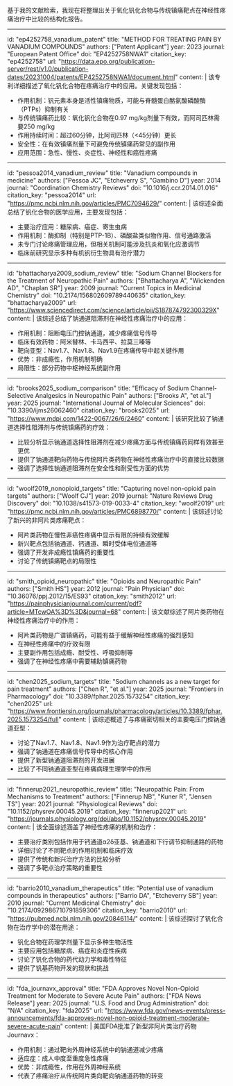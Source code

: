基于我的文献检索，我现在将整理出关于氧化钒化合物与传统镇痛靶点在神经性疼痛治疗中比较的结构化报告。

----
id: "ep4252758_vanadium_patent"
title: "METHOD FOR TREATING PAIN BY VANADIUM COMPOUNDS"
authors: ["Patent Applicant"]
year: 2023
journal: "European Patent Office"
doi: "EP4252758NWA1"
citation_key: "ep4252758"
url: "https://data.epo.org/publication-server/rest/v1.0/publication-dates/20231004/patents/EP4252758NWA1/document.html"
content: |
  该专利详细描述了氧化钒化合物在疼痛治疗中的应用。关键发现包括：
  - 作用机制：钒元素本身是活性镇痛物质，可能与脊髓蛋白酪氨酸磷酸酶（PTPs）抑制有关
  - 与传统镇痛药比较：氧化钒化合物在0.97 mg/kg剂量下有效，而阿司匹林需要250 mg/kg
  - 作用持续时间：超过60分钟，比阿司匹林（<45分钟）更长
  - 安全性：在有效镇痛剂量下可避免传统镇痛药常见的副作用
  - 应用范围：急性、慢性、炎症性、神经性和癌性疼痛

----
id: "pessoa2014_vanadium_review"
title: "Vanadium compounds in medicine"
authors: ["Pessoa JC", "Etcheverry S", "Gambino D"]
year: 2014
journal: "Coordination Chemistry Reviews"
doi: "10.1016/j.ccr.2014.01.016"
citation_key: "pessoa2014"
url: "https://pmc.ncbi.nlm.nih.gov/articles/PMC7094629/"
content: |
  该综述全面总结了钒化合物的医学应用，主要发现包括：
  - 主要治疗应用：糖尿病、癌症、寄生虫病
  - 作用机制：酶抑制（特别是PTP-1B）、磷酸盐类似物作用、信号通路激活
  - 未专门讨论疼痛管理应用，但相关机制可能涉及抗炎和氧化应激调节
  - 临床前研究显示多种有机钒衍生物具有治疗潜力

----
id: "bhattacharya2009_sodium_review"
title: "Sodium Channel Blockers for the Treatment of Neuropathic Pain"
authors: ["Bhattacharya A", "Wickenden AD", "Chaplan SR"]
year: 2009
journal: "Current Topics in Medicinal Chemistry"
doi: "10.2174/156802609789440635"
citation_key: "bhattacharya2009"
url: "https://www.sciencedirect.com/science/article/pii/S187874792300329X"
content: |
  该综述总结了钠通道阻滞剂在神经性疼痛治疗中的应用：
  - 作用机制：阻断电压门控钠通道，减少疼痛信号传导
  - 临床有效药物：阿米替林、卡马西平、拉莫三嗪等
  - 靶向亚型：Nav1.7、Nav1.8、Nav1.9在疼痛传导中起关键作用
  - 优势：非成瘾性，作用机制明确
  - 局限性：部分药物中枢神经系统副作用

----
id: "brooks2025_sodium_comparison"
title: "Efficacy of Sodium Channel-Selective Analgesics in Neuropathic Pain"
authors: ["Brooks A", "et al."]
year: 2025
journal: "International Journal of Molecular Sciences"
doi: "10.3390/ijms26062460"
citation_key: "brooks2025"
url: "https://www.mdpi.com/1422-0067/26/6/2460"
content: |
  该研究比较了钠通道选择性阻滞剂与传统镇痛药的疗效：
  - 比较分析显示钠通道选择性阻滞剂在减少疼痛方面与传统镇痛药同样有效甚至更优
  - 提供了钠通道靶向药物与传统阿片类药物在神经性疼痛治疗中的直接比较数据
  - 强调了选择性钠通道阻滞剂在安全性和耐受性方面的优势

----
id: "woolf2019_nonopioid_targets"
title: "Capturing novel non-opioid pain targets"
authors: ["Woolf CJ"]
year: 2019
journal: "Nature Reviews Drug Discovery"
doi: "10.1038/s41573-019-0033-4"
citation_key: "woolf2019"
url: "https://pmc.ncbi.nlm.nih.gov/articles/PMC6898770/"
content: |
  该综述讨论了新兴的非阿片类疼痛靶点：
  - 阿片类药物在慢性非癌性疼痛中显示有限的持续有效缓解
  - 新兴靶点包括钠通道、钙通道、瞬时受体电位通道等
  - 强调了开发非成瘾性镇痛药的重要性
  - 讨论了传统镇痛靶点的局限性

----
id: "smith_opioid_neuropathic"
title: "Opioids and Neuropathic Pain"
authors: ["Smith HS"]
year: 2012
journal: "Pain Physician"
doi: "10.36076/ppj.2012/15/ES93"
citation_key: "smith2012"
url: "https://painphysicianjournal.com/current/pdf?article=MTcwOA%3D%3D&journal=68"
content: |
  该文献综述了阿片类药物在神经性疼痛治疗中的作用：
  - 阿片类药物是广谱镇痛药，可能有益于缓解神经性疼痛的强烈感知
  - 在神经性疼痛中的疗效有限
  - 主要副作用包括成瘾、耐受性、呼吸抑制等
  - 强调了在神经性疼痛中需要辅助镇痛药物

----
id: "chen2025_sodium_targets"
title: "Sodium channels as a new target for pain treatment"
authors: ["Chen R", "et al."]
year: 2025
journal: "Frontiers in Pharmacology"
doi: "10.3389/fphar.2025.1573254"
citation_key: "chen2025"
url: "https://www.frontiersin.org/journals/pharmacology/articles/10.3389/fphar.2025.1573254/full"
content: |
  该综述概述了与疼痛密切相关的主要电压门控钠通道亚型：
  - 讨论了Nav1.7、Nav1.8、Nav1.9作为治疗靶点的潜力
  - 强调了钠通道在疼痛信号传导中的核心作用
  - 提供了新型钠通道阻滞剂的开发进展
  - 比较了不同钠通道亚型在疼痛病理生理学中的作用

----
id: "finnerup2021_neuropathic_review"
title: "Neuropathic Pain: From Mechanisms to Treatment"
authors: ["Finnerup NB", "Kuner R", "Jensen TS"]
year: 2021
journal: "Physiological Reviews"
doi: "10.1152/physrev.00045.2019"
citation_key: "finnerup2021"
url: "https://journals.physiology.org/doi/abs/10.1152/physrev.00045.2019"
content: |
  该全面综述涵盖了神经性疼痛的机制和治疗：
  - 主要治疗类别包括作用于钙通道α2δ亚基、钠通道和下行调节抑制通路的药物
  - 详细讨论了不同靶点的作用机制和临床疗效
  - 提供了传统和新兴治疗方法的比较分析
  - 强调了多靶点治疗策略的重要性

----
id: "barrio2010_vanadium_therapeutics"
title: "Potential use of vanadium compounds in therapeutics"
authors: ["Barrio DA", "Etcheverry SB"]
year: 2010
journal: "Current Medicinal Chemistry"
doi: "10.2174/092986710791859306"
citation_key: "barrio2010"
url: "https://pubmed.ncbi.nlm.nih.gov/20846114/"
content: |
  该综述探讨了钒化合物在治疗学中的潜在用途：
  - 钒化合物在药理学剂量下显示多种生物活性
  - 主要应用包括糖尿病、癌症和炎症性疾病
  - 讨论了钒化合物的药代动力学和毒性特征
  - 提供了钒基药物开发的现状和挑战

----
id: "fda_journavx_approval"
title: "FDA Approves Novel Non-Opioid Treatment for Moderate to Severe Acute Pain"
authors: ["FDA News Release"]
year: 2025
journal: "U.S. Food and Drug Administration"
doi: "N/A"
citation_key: "fda2025"
url: "https://www.fda.gov/news-events/press-announcements/fda-approves-novel-non-opioid-treatment-moderate-severe-acute-pain"
content: |
  美国FDA批准了新型非阿片类治疗药物Journavx：
  - 作用机制：通过靶向外周神经系统中的钠通道减少疼痛
  - 适应症：成人中度至重度急性疼痛
  - 优势：非成瘾性，作用在外周神经系统
  - 代表了疼痛治疗从传统阿片类向靶向钠通道药物的转变